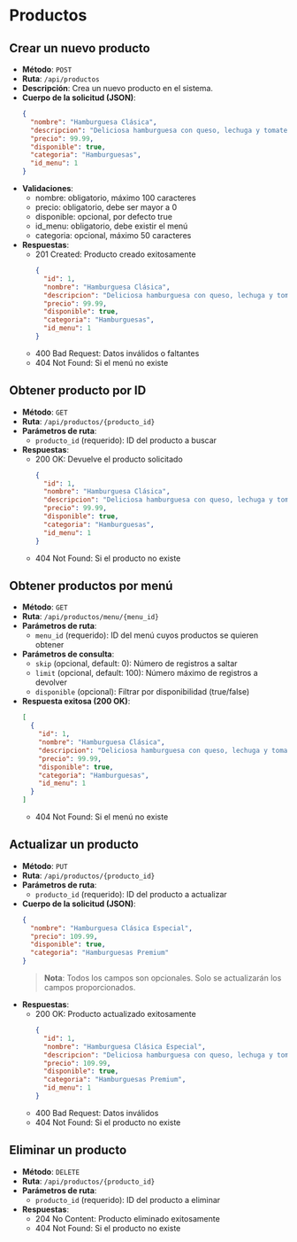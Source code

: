 # Productos

## Crear un nuevo producto
- **Método**: `POST`
- **Ruta**: `/api/productos`
- **Descripción**: Crea un nuevo producto en el sistema.
- **Cuerpo de la solicitud (JSON)**:
  ```json
  {
    "nombre": "Hamburguesa Clásica",
    "descripcion": "Deliciosa hamburguesa con queso, lechuga y tomate",
    "precio": 99.99,
    "disponible": true,
    "categoria": "Hamburguesas",
    "id_menu": 1
  }
  ```
- **Validaciones**:
  - nombre: obligatorio, máximo 100 caracteres
  - precio: obligatorio, debe ser mayor a 0
  - disponible: opcional, por defecto true
  - id_menu: obligatorio, debe existir el menú
  - categoria: opcional, máximo 50 caracteres
- **Respuestas**:
  - 201 Created: Producto creado exitosamente
    ```json
    {
      "id": 1,
      "nombre": "Hamburguesa Clásica",
      "descripcion": "Deliciosa hamburguesa con queso, lechuga y tomate",
      "precio": 99.99,
      "disponible": true,
      "categoria": "Hamburguesas",
      "id_menu": 1
    }
    ```
  - 400 Bad Request: Datos inválidos o faltantes
  - 404 Not Found: Si el menú no existe

## Obtener producto por ID
- **Método**: `GET`
- **Ruta**: `/api/productos/{producto_id}`
- **Parámetros de ruta**:
  - `producto_id` (requerido): ID del producto a buscar
- **Respuestas**:
  - 200 OK: Devuelve el producto solicitado
    ```json
    {
      "id": 1,
      "nombre": "Hamburguesa Clásica",
      "descripcion": "Deliciosa hamburguesa con queso, lechuga y tomate",
      "precio": 99.99,
      "disponible": true,
      "categoria": "Hamburguesas",
      "id_menu": 1
    }
    ```
  - 404 Not Found: Si el producto no existe

## Obtener productos por menú
- **Método**: `GET`
- **Ruta**: `/api/productos/menu/{menu_id}`
- **Parámetros de ruta**:
  - `menu_id` (requerido): ID del menú cuyos productos se quieren obtener
- **Parámetros de consulta**:
  - `skip` (opcional, default: 0): Número de registros a saltar
  - `limit` (opcional, default: 100): Número máximo de registros a devolver
  - `disponible` (opcional): Filtrar por disponibilidad (true/false)
- **Respuesta exitosa (200 OK)**:
  ```json
  [
    {
      "id": 1,
      "nombre": "Hamburguesa Clásica",
      "descripcion": "Deliciosa hamburguesa con queso, lechuga y tomate",
      "precio": 99.99,
      "disponible": true,
      "categoria": "Hamburguesas",
      "id_menu": 1
    }
  ]
  ```
  - 404 Not Found: Si el menú no existe

## Actualizar un producto
- **Método**: `PUT`
- **Ruta**: `/api/productos/{producto_id}`
- **Parámetros de ruta**:
  - `producto_id` (requerido): ID del producto a actualizar
- **Cuerpo de la solicitud (JSON)**:
  ```json
  {
    "nombre": "Hamburguesa Clásica Especial",
    "precio": 109.99,
    "disponible": true,
    "categoria": "Hamburguesas Premium"
  }
  ```
  > **Nota**: Todos los campos son opcionales. Solo se actualizarán los campos proporcionados.
- **Respuestas**:
  - 200 OK: Producto actualizado exitosamente
    ```json
    {
      "id": 1,
      "nombre": "Hamburguesa Clásica Especial",
      "descripcion": "Deliciosa hamburguesa con queso, lechuga y tomate",
      "precio": 109.99,
      "disponible": true,
      "categoria": "Hamburguesas Premium",
      "id_menu": 1
    }
    ```
  - 400 Bad Request: Datos inválidos
  - 404 Not Found: Si el producto no existe

## Eliminar un producto
- **Método**: `DELETE`
- **Ruta**: `/api/productos/{producto_id}`
- **Parámetros de ruta**:
  - `producto_id` (requerido): ID del producto a eliminar
- **Respuestas**:
  - 204 No Content: Producto eliminado exitosamente
  - 404 Not Found: Si el producto no existe
